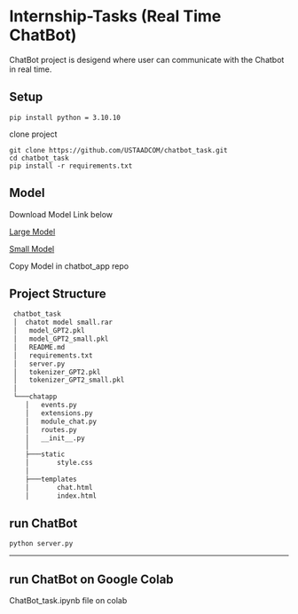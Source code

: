 # Internship-Tasks (Real Time ChatBot)
ChatBot project is desigend where user can communicate with the Chatbot in real time.

## Setup
  ``` code
  pip install python = 3.10.10
  ```
  clone project
  ```code
  git clone https://github.com/USTAADCOM/chatbot_task.git
  cd chatbot_task
  pip install -r requirements.txt
  ```
## Model
  Download Model Link below

  [Large Model](https://drive.google.com/file/d/157cGLz6s94la0G8bdzxxTOo3D7ckHB1w/view?usp=sharing) 

  [Small Model](https://drive.google.com/file/d/1ZGcM9Zz5O8BuYda87tTHSMtOPC5kzi5g/view?usp=sharing)

  Copy Model in chatbot_app repo
## Project Structure

```bash
 chatbot_task
 │  chatot model small.rar
 │   model_GPT2.pkl
 │   model_GPT2_small.pkl
 │   README.md
 │   requirements.txt
 │   server.py
 │   tokenizer_GPT2.pkl
 │   tokenizer_GPT2_small.pkl
 │
 └───chatapp
    │   events.py
    │   extensions.py
    │   module_chat.py
    │   routes.py
    │   __init__.py
    │
    ├───static
    │       style.css
    │
    ├───templates
    │       chat.html
    │       index.html
```

## run ChatBot 
```code
python server.py
```
______________________________________
## run ChatBot on Google Colab
ChatBot_task.ipynb file on colab 
